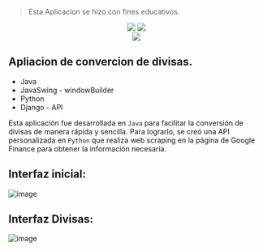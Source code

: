 > Esta Aplicacion se hizo con fines educativos.

<p align="center">
  <img src="https://img.shields.io/badge/Alura_ONE-Challenge%232-orange">
  <img src="https://img.shields.io/badge/Status-finalizado-blue"><br>
  <img src="https://img.shields.io/badge/JRE-20-red">
</p>

## Apliacion de convercion de divisas.
* Java
* JavaSwing - windowBuilder
* Python 
* Django - API

Esta aplicación fue desarrollada en `Java` para facilitar la conversión de divisas de manera rápida y sencilla. Para lograrlo, se creó una API personalizada en `Python` que realiza web scraping en la página de Google Finance para obtener la información necesaria.

## Interfaz inicial:
![image](https://github.com/martinezpke/Conversor/assets/120543053/d86d1054-02d6-4ec9-8dd6-90398a93d1fc)

## Interfaz Divisas:
![image](https://github.com/martinezpke/Conversor/assets/120543053/8cf81fb5-4fbc-4e9e-81f5-c49b8826db94)

